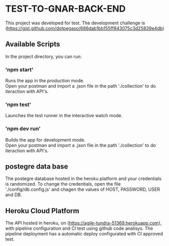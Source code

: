 # TEST-TO-GNAR-BACK-END

This project was developed for test. The development challenge is (https://gist.github.com/dotpegaso/686dab1bb155ff843075c3d25839e4db)


## Available Scripts

In the project directory, you can run:

### 'npm start'

Runs the app in the production mode.\
Open your postman and import a .json file in the path './collection' to do iteraction with API's.

### 'npm test'

Launches the test runner in the interactive watch mode.


### 'npm dev run'

Builds the app for development mode.\
Open your postman and import a .json file in the path './collection' to do iteraction with API's.

## postegre data base

The postegre database hosted in the heroku platform and your credentials is randomized. To change the credentials, open the file './config/db.config.js' and chagen the values of HOST, PASSWORD, USER and DB.

## Heroku Cloud Platform
The API hosted in heroku, on (https://agile-tundra-51369.herokuapp.com), with pipeline configuration and CI test using github code analisys.
The pipeline deployment has a automatic deploy configurated with CI approved test.
